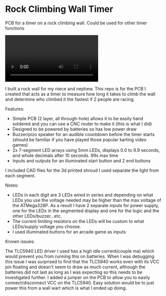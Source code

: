 # Rock Climbing Wall Timer
PCB for a timer on a rock climbing wall. Could be used for other timer functions

![video](Media/rock-climbing-wall.mp4)

I built a rock wall for my niece and nephew. This repo is for the PCB I created that acts as a timer to measure how long it takes to climb the wall and determine who climbed it the fastest if 2 people are racing. 

Features:
- Simple PCB (2 layer, all through-hole) allows it to be easily hand soldered and you can use a CNC router to make it (this is what I did)
- Designed to be powered by batteries so has low power draw
- Buzzer/pizo speaker for an audible countdown before the timer starts (should be familiar if you have played those popular karting video games)
- 2x 7-segment LED arrays using 5mm LEDs, displays 0.0 to 9.9 seconds, and whole decimals after 10 seconds. 99s max time
- Inputs and outputs for an illuminated start button and 2 end buttons

I included CAD files for the 3d printed shroud I used separate the light from each segment.

Notes:
- LEDs in each digit are 3 LEDs wired in series and depending on what LEDs you use the voltage needed may be higher than the max voltage of the ATMega328P. As a result I have 2 separate inputs for power supply, one for the LEDs in the segmented display and one for the logic and the other LEDs/buzzer...etc.
- The current limiting resistors on the LEDs will be custom to what LEDs/supply voltage you choose.
- I used illuminated buttons for an arcade game as inputs

Known issues:

The TLC5940 LED driver I used has a high idle current(couple ma) which would prevent you from running this on batteries. When I was debugging this issue I was surprised to find that the TLC5940 works even with its VCC pin floating and doesn't seem to draw as much current, although the batteries did not last as long as I was expecting so this needs to be investigated further. I added a jumper on the PCB to allow you to easily connect/disconnect VCC on the TLC5940. Easy solution would be to just power this from a wall wart which is what I ended up doing.
